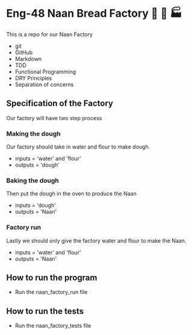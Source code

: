 # Eng-48 Naan Bread Factory :stuffed_flatbread: :bread: :factory: 

This is a repo for our Naan Factory
- git
- GitHub
- Markdown
- TDD
- Functional Programming  
- DRY Principles 
- Separation of concerns

## Specification of the Factory

Our factory will have two step process

### Making the dough 
Our factory should take in water and flour to make dough.
- inputs = 'water' and 'flour'
- outputs = 'dough'

### Baking the dough
Then put the dough in the oven to produce the Naan 
- inputs = 'dough'
- outputs = 'Naan'

### Factory run 
Lastly we should only give the factory water and flour to make the Naan.
-  inputs = 'water' and 'flour'
- outputs = 'Naan' 

## How to run the program
- Run the naan_factory_run file

## How to run the tests
- Run the naan_factory_tests file
